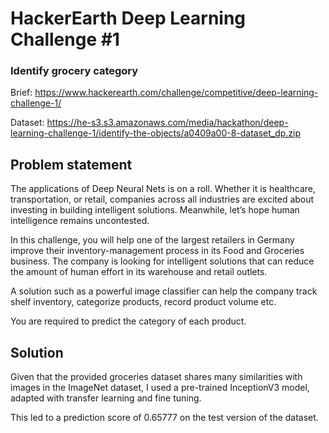 # HackerEarth Deep Learning Challenge #1
### Identify grocery category

Brief: https://www.hackerearth.com/challenge/competitive/deep-learning-challenge-1/

Dataset: https://he-s3.s3.amazonaws.com/media/hackathon/deep-learning-challenge-1/identify-the-objects/a0409a00-8-dataset_dp.zip

## Problem statement

The applications of Deep Neural Nets is on a roll. Whether it is healthcare, transportation, or retail, companies across all industries are excited about investing in building intelligent solutions. Meanwhile, let’s hope human intelligence remains uncontested.

In this challenge, you will help one of the largest retailers in Germany improve their inventory-management process in its Food and Groceries business. The company is looking for intelligent solutions that can reduce the amount of human effort in its warehouse and retail outlets.

A solution such as a powerful image classifier can help the company track shelf inventory, categorize products, record product volume etc.

You are required to predict the category of each product.

## Solution
Given that the provided groceries dataset shares many similarities with images in the ImageNet dataset, I used a pre-trained InceptionV3 model, adapted with transfer learning and fine tuning.

This led to a prediction score of 0.65777 on the test version of the dataset.
